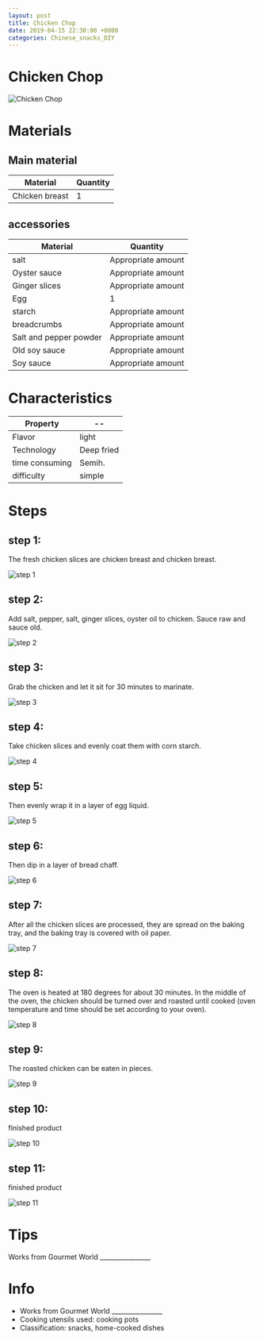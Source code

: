 ```yaml
---
layout: post
title: Chicken Chop
date: 2019-04-15 22:30:00 +0800
categories: Chinese_snacks_DIY
---
```


# Chicken Chop

![Chicken Chop]({{site.baseurl}}/img/447894/447894.jpg)

# Materials


## Main material

Material|Quantity
--|--
Chicken breast|1

## accessories

Material|Quantity
--|--
salt|Appropriate amount
Oyster sauce|Appropriate amount
Ginger slices|Appropriate amount
Egg|1
starch|Appropriate amount
breadcrumbs|Appropriate amount
Salt and pepper powder|Appropriate amount
Old soy sauce|Appropriate amount
Soy sauce|Appropriate amount

# Characteristics

Property|--
--|--
Flavor|light
Technology|Deep fried
time consuming|Semih.
difficulty|simple

# Steps

## step 1:

The fresh chicken slices are chicken breast and chicken breast.

![step 1]({{site.baseurl}}/img/447894/1.jpg)

## step 2:

Add salt, pepper, salt, ginger slices, oyster oil to chicken. Sauce raw and sauce old.

![step 2]({{site.baseurl}}/img/447894/2.jpg)

## step 3:

Grab the chicken and let it sit for 30 minutes to marinate.

![step 3]({{site.baseurl}}/img/447894/3.jpg)

## step 4:

Take chicken slices and evenly coat them with corn starch.

![step 4]({{site.baseurl}}/img/447894/4.jpg)

## step 5:

Then evenly wrap it in a layer of egg liquid.

![step 5]({{site.baseurl}}/img/447894/5.jpg)

## step 6:

Then dip in a layer of bread chaff.

![step 6]({{site.baseurl}}/img/447894/6.jpg)

## step 7:

After all the chicken slices are processed, they are spread on the baking tray, and the baking tray is covered with oil paper.

![step 7]({{site.baseurl}}/img/447894/7.jpg)

## step 8:

The oven is heated at 180 degrees for about 30 minutes. In the middle of the oven, the chicken should be turned over and roasted until cooked (oven temperature and time should be set according to your oven).

![step 8]({{site.baseurl}}/img/447894/8.jpg)

## step 9:

The roasted chicken can be eaten in pieces.

![step 9]({{site.baseurl}}/img/447894/9.jpg)

## step 10:

finished product

![step 10]({{site.baseurl}}/img/447894/10.jpg)

## step 11:

finished product

![step 11]({{site.baseurl}}/img/447894/11.jpg)

# Tips

Works from Gourmet World ________________

# Info

- Works from Gourmet World ________________
- Cooking utensils used: cooking pots
- Classification: snacks, home-cooked dishes